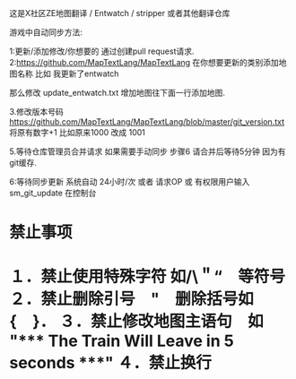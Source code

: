 这是X社区ZE地图翻译 / Entwatch / stripper 或者其他翻译仓库

游戏中自动同步方法:

1:更新/添加修改/你想要的 通过创建pull request请求.
2:https://github.com/MapTextLang/MapTextLang 在你想要更新的类别添加地图名称 比如 我更新了entwatch

那么修改 update_entwatch.txt 增加地图往下面一行添加地图.

3.修改版本号码 https://github.com/MapTextLang/MapTextLang/blob/master/git_version.txt 将原有数字+1 比如原来1000 改成 1001

5.等待仓库管理员合并请求 如果需要手动同步 步骤6 请合并后等待5分钟 因为有git缓存.

6:等待同步更新 系统自动 24小时/次 或者 请求OP 或 有权限用户输入 sm_git_update 在控制台 


禁止事项
=====================================
１．禁止使用特殊字符 如/\＂“　等符号
２．禁止删除引号　"　删除括号如　{　}．
３．禁止修改地图主语句　如	"*** The Train Will Leave in 5 seconds ***"
４．禁止换行
=====================================
